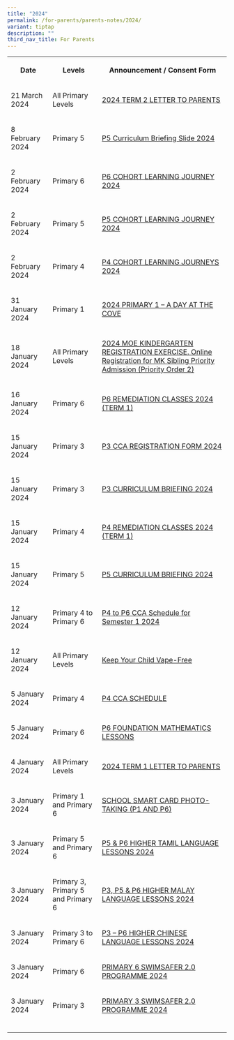 ```yaml
---
title: "2024"
permalink: /for-parents/parents-notes/2024/
variant: tiptap
description: ""
third_nav_title: For Parents
---
```

<table>
<tbody>
<tr>
<th rowspan="1" colspan="1">
<p>Date</p>
</th>
<th rowspan="1" colspan="1">
<p>Levels</p>
</th>
<th rowspan="1" colspan="1">
<p>Announcement / Consent Form</p>
</th>
</tr>
<tr>
<td rowspan="1" colspan="1">
<p>21 March 2024</p>
</td>
<td rowspan="1" colspan="1">
<p>All Primary Levels</p>
</td>
<td rowspan="1" colspan="1">
<p><a href="https://go.gov.sg/pcps2024term2lettertoparents" rel="noopener noreferrer nofollow" target="_blank"><u>2024 TERM 2 LETTER TO PARENTS</u></a>
</p>
</td>
</tr>
<tr>
<td rowspan="1" colspan="1">
<p>8 February 2024</p>
</td>
<td rowspan="1" colspan="1">
<p>Primary 5</p>
</td>
<td rowspan="1" colspan="1">
<p><a href="https://go.gov.sg/2024p5ccb" rel="noopener noreferrer nofollow" target="_blank">P5 Curriculum Briefing Slide 2024</a>
</p>
</td>
</tr>
<tr>
<td rowspan="1" colspan="1">
<p>2 February 2024</p>
</td>
<td rowspan="1" colspan="1">
<p>Primary 6</p>
</td>
<td rowspan="1" colspan="1">
<p><a href="https://go.gov.sg/pcps2024063" rel="noopener noreferrer nofollow" target="_blank">P6 COHORT LEARNING JOURNEY 2024</a>
</p>
</td>
</tr>
<tr>
<td rowspan="1" colspan="1">
<p>2 February 2024</p>
</td>
<td rowspan="1" colspan="1">
<p>Primary 5</p>
</td>
<td rowspan="1" colspan="1">
<p><a href="https://go.gov.sg/pcps2024062" rel="noopener noreferrer nofollow" target="_blank">P5 COHORT LEARNING JOURNEY 2024</a>
</p>
</td>
</tr>
<tr>
<td rowspan="1" colspan="1">
<p>2 February 2024</p>
</td>
<td rowspan="1" colspan="1">
<p>Primary 4</p>
</td>
<td rowspan="1" colspan="1">
<p><a href="https://go.gov.sg/pcps2024061" rel="noopener noreferrer nofollow" target="_blank">P4 COHORT LEARNING JOURNEYS 2024</a>
</p>
</td>
</tr>
<tr>
<td rowspan="1" colspan="1">
<p>31 January 2024</p>
</td>
<td rowspan="1" colspan="1">
<p>Primary 1</p>
</td>
<td rowspan="1" colspan="1">
<p><a href="https://go.gov.sg/pcps2024058" rel="noopener noreferrer nofollow" target="_blank">2024 PRIMARY 1 – A DAY AT THE COVE</a>
</p>
</td>
</tr>
<tr>
<td rowspan="1" colspan="1">
<p>18 January 2024</p>
</td>
<td rowspan="1" colspan="1">
<p>All Primary Levels</p>
</td>
<td rowspan="1" colspan="1">
<p><a href="https://go.gov.sg/pcps2024038" rel="noopener noreferrer nofollow" target="_blank">2024 MOE KINDERGARTEN REGISTRATION EXERCISE. Online Registration for MK Sibling Priority Admission (Priority Order 2)</a>
</p>
</td>
</tr>
<tr>
<td rowspan="1" colspan="1">
<p>16 January 2024</p>
</td>
<td rowspan="1" colspan="1">
<p>Primary 6</p>
</td>
<td rowspan="1" colspan="1">
<p><a href="https://go.gov.sg/pcps2024027" rel="noopener noreferrer nofollow" target="_blank">P6 REMEDIATION CLASSES 2024 (TERM 1)</a>
</p>
</td>
</tr>
<tr>
<td rowspan="1" colspan="1">
<p>15 January 2024</p>
</td>
<td rowspan="1" colspan="1">
<p>Primary 3</p>
</td>
<td rowspan="1" colspan="1">
<p><a href="https://go.gov.sg/pcps2024028" rel="noopener noreferrer nofollow" target="_blank">P3 CCA REGISTRATION FORM 2024</a>
</p>
</td>
</tr>
<tr>
<td rowspan="1" colspan="1">
<p>15 January 2024</p>
</td>
<td rowspan="1" colspan="1">
<p>Primary 3</p>
</td>
<td rowspan="1" colspan="1">
<p><a href="https://www.punggolcovepri.moe.edu.sg/for-parents/permalink/curriculum-briefings/" rel="noopener noreferrer nofollow" target="_blank">P3 CURRICULUM BRIEFING 2024</a>
</p>
</td>
</tr>
<tr>
<td rowspan="1" colspan="1">
<p>15 January 2024</p>
</td>
<td rowspan="1" colspan="1">
<p>Primary 4</p>
</td>
<td rowspan="1" colspan="1">
<p><a href="https://go.gov.sg/pcps2024031" rel="noopener noreferrer nofollow" target="_blank">P4 REMEDIATION CLASSES 2024 (TERM 1)</a>
</p>
</td>
</tr>
<tr>
<td rowspan="1" colspan="1">
<p>15 January 2024</p>
</td>
<td rowspan="1" colspan="1">
<p>Primary 5</p>
</td>
<td rowspan="1" colspan="1">
<p><a href="https://go.gov.sg/pcps2024032" rel="noopener noreferrer nofollow" target="_blank">P5 CURRICULUM BRIEFING 2024</a>
</p>
</td>
</tr>
<tr>
<td rowspan="1" colspan="1">
<p>12 January 2024</p>
</td>
<td rowspan="1" colspan="1">
<p>Primary 4 to Primary 6</p>
</td>
<td rowspan="1" colspan="1">
<p><a href="https://go.gov.sg/p4top6ccaschedulesem1" rel="noopener noreferrer nofollow" target="_blank">P4 to P6 CCA Schedule for Semester 1 2024</a>
</p>
</td>
</tr>
<tr>
<td rowspan="1" colspan="1">
<p>12 January 2024</p>
</td>
<td rowspan="1" colspan="1">
<p>All Primary Levels</p>
</td>
<td rowspan="1" colspan="1">
<p><a href="https://go.gov.sg/vapefree" rel="noopener noreferrer nofollow" target="_blank">Keep Your Child Vape-Free</a>
</p>
</td>
</tr>
<tr>
<td rowspan="1" colspan="1">
<p>5 January 2024</p>
</td>
<td rowspan="1" colspan="1">
<p>Primary 4</p>
</td>
<td rowspan="1" colspan="1">
<p><a href="https://go.gov.sg/pcps2024017" rel="noopener noreferrer nofollow" target="_blank">P4 CCA SCHEDULE</a>
</p>
</td>
</tr>
<tr>
<td rowspan="1" colspan="1">
<p>5 January 2024</p>
</td>
<td rowspan="1" colspan="1">
<p>Primary 6</p>
</td>
<td rowspan="1" colspan="1">
<p><a href="https://go.gov.sg/pcps2024018" rel="noopener noreferrer nofollow" target="_blank">P6 FOUNDATION MATHEMATICS LESSONS</a>
</p>
</td>
</tr>
<tr>
<td rowspan="1" colspan="1">
<p>4 January 2024</p>
</td>
<td rowspan="1" colspan="1">
<p>All Primary Levels</p>
</td>
<td rowspan="1" colspan="1">
<p><a href="https://go.gov.sg/pcps2024010" rel="noopener noreferrer nofollow" target="_blank">2024 TERM 1 LETTER TO PARENTS</a>
</p>
</td>
</tr>
<tr>
<td rowspan="1" colspan="1">
<p>3 January 2024</p>
</td>
<td rowspan="1" colspan="1">
<p>Primary 1 and Primary 6</p>
</td>
<td rowspan="1" colspan="1">
<p><a href="https://go.gov.sg/pcsp2024016" rel="noopener noreferrer nofollow" target="_blank">SCHOOL SMART CARD PHOTO-TAKING (P1 AND P6)</a>
</p>
</td>
</tr>
<tr>
<td rowspan="1" colspan="1">
<p>3 January 2024</p>
</td>
<td rowspan="1" colspan="1">
<p>Primary 5 and Primary 6</p>
</td>
<td rowspan="1" colspan="1">
<p><a href="https://go.gov.sg/pcsp2024015" rel="noopener noreferrer nofollow" target="_blank">P5 &amp; P6 HIGHER TAMIL LANGUAGE LESSONS 2024</a>
</p>
</td>
</tr>
<tr>
<td rowspan="1" colspan="1">
<p>3 January 2024</p>
</td>
<td rowspan="1" colspan="1">
<p>Primary 3, Primary 5 and Primary 6</p>
</td>
<td rowspan="1" colspan="1">
<p><a href="https://go.gov.sg/pcsp2024014" rel="noopener noreferrer nofollow" target="_blank">P3, P5 &amp; P6 HIGHER MALAY LANGUAGE LESSONS 2024</a>
</p>
</td>
</tr>
<tr>
<td rowspan="1" colspan="1">
<p>3 January 2024</p>
</td>
<td rowspan="1" colspan="1">
<p>Primary 3 to Primary 6</p>
</td>
<td rowspan="1" colspan="1">
<p><a href="https://go.gov.sg/pcsp2024013" rel="noopener noreferrer nofollow" target="_blank">P3 – P6 HIGHER CHINESE LANGUAGE LESSONS 2024</a>
</p>
</td>
</tr>
<tr>
<td rowspan="1" colspan="1">
<p>3 January 2024</p>
</td>
<td rowspan="1" colspan="1">
<p>Primary 6</p>
</td>
<td rowspan="1" colspan="1">
<p><a href="https://go.gov.sg/pcsp2024012" rel="noopener noreferrer nofollow" target="_blank">PRIMARY 6 SWIMSAFER 2.0 PROGRAMME 2024</a>
</p>
</td>
</tr>
<tr>
<td rowspan="1" colspan="1">
<p>3 January 2024</p>
</td>
<td rowspan="1" colspan="1">
<p>Primary 3</p>
</td>
<td rowspan="1" colspan="1">
<p><a href="https://go.gov.sg/pcsp2024011" rel="noopener noreferrer nofollow" target="_blank">PRIMARY 3 SWIMSAFER 2.0 PROGRAMME 2024</a>
</p>
</td>
</tr>
<tr>
<td rowspan="1" colspan="1">
<p></p>
</td>
<td rowspan="1" colspan="1">
<p></p>
</td>
<td rowspan="1" colspan="1">
<p></p>
</td>
</tr>
</tbody>
</table>
<p></p>